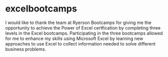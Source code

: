 # excelbootcamps
I would like to thank the team at Ryerson Bootcamps for giving me the opportunity to achieve the Power of Excel certfication by completing three levels in the Excel bootcamps. Participating in the three bootcamps allowed for me to enhance my skills using Microsoft Excel by learning new approaches to use Excel to collect information needed to solve different business problems.
